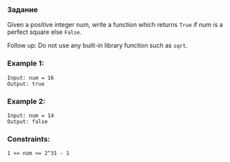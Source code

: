 ### Задание
Given a positive integer num, 
write a function which returns 
```True``` if num is a perfect square else ```False```.

Follow up: Do not use any built-in library 
function such as ```sqrt```.

 

### Example 1:
```
Input: num = 16
Output: true
```

### Example 2:
```
Input: num = 14
Output: false
```

### Constraints:
```
1 <= num <= 2^31 - 1
```